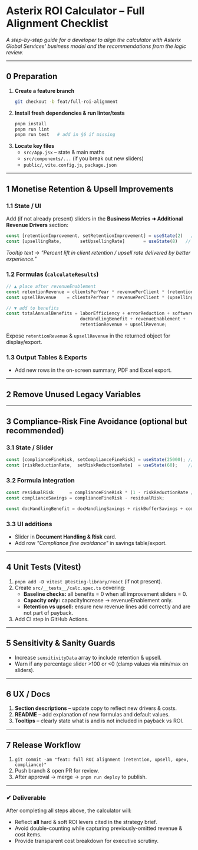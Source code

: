 # Asterix ROI Calculator – Full Alignment Checklist

_A step-by-step guide for a developer to align the calculator with Asterix Global Services' business model and the recommendations from the logic review._

---

## 0  Preparation
1. **Create a feature branch**  
   ```bash
   git checkout -b feat/full-roi-alignment
   ```
2. **Install fresh dependencies & run linter/tests**  
   ```bash
   pnpm install
   pnpm run lint
   pnpm run test   # add in §6 if missing
   ```
3. **Locate key files**  
   * `src/App.jsx`  – state & main maths  
   * `src/components/...` (if you break out new sliders)  
   * `public/`, `vite.config.js`, `package.json`

---

## 1  Monetise Retention & Upsell Improvements
### 1.1  State / UI
Add (if not already present) sliders in the **Business Metrics ➜ Additional Revenue Drivers** section:
```jsx
const [retentionImprovement, setRetentionImprovement] = useState(2)   // %
const [upsellingRate,       setUpsellingRate]       = useState(8)   // %
```
*Tooltip text*  → _"Percent lift in client retention / upsell rate delivered by better experience."_

### 1.2  Formulas (`calculateResults`)
```jsx
// ▲ place after revenueEnablement
const retentionRevenue = clientsPerYear * revenuePerClient * (retentionImprovement / 100);
const upsellRevenue    = clientsPerYear * revenuePerClient * (upsellingRate        / 100);

// ▼ add to benefits
const totalAnnualBenefits = laborEfficiency + errorReduction + softwareConsolidation +
                            docHandlingBenefit + revenueEnablement +
                            retentionRevenue + upsellRevenue;
```
Expose `retentionRevenue` & `upsellRevenue` in the returned object for display/export.

### 1.3  Output Tables & Exports
* Add new rows in the on-screen summary, PDF and Excel export.

---

## 2  Remove Unused Legacy Variables

---

## 3  Compliance-Risk Fine Avoidance (optional but recommended)
### 3.1  State / Slider
```jsx
const [complianceFineRisk, setComplianceFineRisk] = useState(25000); // $ baseline p.a.
const [riskReductionRate,  setRiskReductionRate]  = useState(60);    // % avoided
```

### 3.2  Formula integration
```jsx
const residualRisk      = complianceFineRisk * (1 - riskReductionRate / 100);
const complianceSavings = complianceFineRisk - residualRisk;

const docHandlingBenefit = docHandlingSavings + riskBufferSavings + complianceSavings; // extend existing line
```
### 3.3  UI additions
* Slider in **Document Handling & Risk** card.  
* Add row *"Compliance fine avoidance"* in savings table/export.

---

## 4  Unit Tests (Vitest)
1. `pnpm add -D vitest @testing-library/react`  (if not present).  
2. Create `src/__tests__/calc.spec.ts` covering:
   * **Baseline checks:** all benefits = 0 when all improvement sliders = 0.  
   * **Capacity only:** capacityIncrease → revenueEnablement only.  
   * **Retention vs upsell:** ensure new revenue lines add correctly and are not part of payback.
3. Add CI step in GitHub Actions.

---

## 5  Sensitivity & Sanity Guards
* Increase `sensitivityData` array to include retention & upsell.  
* Warn if any percentage slider >100 or <0 (clamp values via min/max on sliders).

---

## 6  UX / Docs
1. **Section descriptions** – update copy to reflect new drivers & costs.  
2. **README** – add explanation of new formulas and default values.  
3. **Tooltips** – clearly state what is and is not included in payback vs ROI.

---

## 7  Release Workflow
1. `git commit -am "feat: full ROI alignment (retention, upsell, opex, compliance)"`
2. Push branch & open PR for review.  
3. After approval → merge → `pnpm run deploy` to publish.

---

### ✔ Deliverable
After completing all steps above, the calculator will:
* Reflect **all** hard & soft ROI levers cited in the strategy brief.  
* Avoid double-counting while capturing previously-omitted revenue & cost items.  
* Provide transparent cost breakdown for executive scrutiny. 
